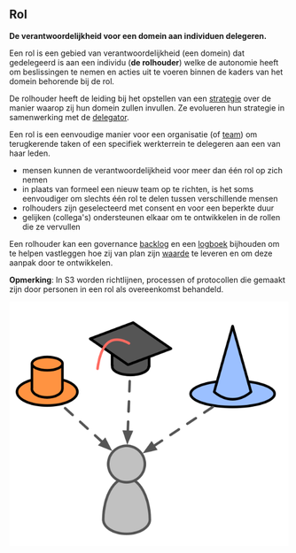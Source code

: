 ## Rol

<summary>
<strong>De verantwoordelijkheid voor een domein aan individuen delegeren.</strong>
</summary>

Een rol is een gebied van verantwoordelijkheid (een domein) dat gedelegeerd is aan een individu (**de rolhouder**) welke de autonomie heeft om beslissingen te nemen en acties uit te voeren binnen de kaders van het domein behorende bij de rol.

De rolhouder heeft de leiding bij het opstellen van een [strategie](glossary:strategy) over de manier waarop zij hun domein zullen invullen. Ze evolueren hun strategie in samenwerking met de [delegator](glossary:delegator).

Een rol is een eenvoudige manier voor een organisatie (of [team](glossary:team)) om terugkerende taken of een specifiek werkterrein te delegeren aan een van haar leden.

- mensen kunnen de verantwoordelijkheid voor meer dan één rol op zich nemen
- in plaats van formeel een nieuw team op te richten, is het soms eenvoudiger om slechts één rol te delen tussen verschillende mensen
- rolhouders zijn geselecteerd met consent en voor een beperkte duur
- gelijken (collega's) ondersteunen elkaar om te ontwikkelen in de rollen die ze vervullen

Een rolhouder kan een governance [backlog](glossary:backlog) en een [logboek](glossary:logbook) bijhouden om te helpen vastleggen hoe zij van plan zijn [waarde](glossary:value) te leveren en om deze aanpak door te ontwikkelen.

**Opmerking**: In S3 worden richtlijnen, processen of protocollen die gemaakt zijn door personen in een rol als overeenkomst behandeld.

![Mensen kunnen de verantwoordelijkheid voor meer dan één rol op zich nemen](img/illustrations/roles.png)